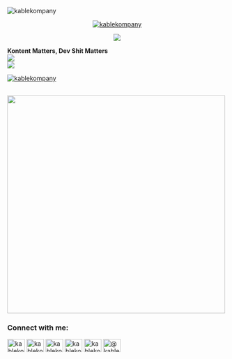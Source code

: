 <p align="left"> <img src="https://komarev.com/ghpvc/?username=kablekompany&label=Profile%20views&color=0e75b6&style=flat" alt="kablekompany" /> </p>

<p align="center"> <a href="https://github.com/ryo-ma/github-profile-trophy"><img src="https://github-profile-trophy.vercel.app/?username=kablekompany" alt="kablekompany" /></a> </p>
<p align="center">
    <a href="https://github.com/anuraghazra/github-readme-stats">
      <img align="center" src="https://github-readme-stats.vercel.app/api/top-langs/?username=kablekompany&show_icons=true&layout=compact&theme=dark&count_private=true" />
    </a>
<br/>
<!--    </br>
<img align="center" width="500" height="250" src="https://wakatime.com/share/@b1ad8c68-4740-4b7e-95c5-94bfa096406e/9745131b-5399-4d10-bd36-b52be6869bf0.svg" /> -->
<!--</br>-->
    </p>

<strong>Kontent Matters, Dev Shit Matters</strong></br>
<a href="https://kable.lol/discord">
<img src="https://img.shields.io/badge/Discord-KableKompany%230001-7289DA?logo=discord&style=for-the-badgel" />
</a>
</br>
 <a href="mailto:trent@kablekompany.com">
        <img align="center" src="https://img.shields.io/badge/trent%40kablekompany.com-blue?style=for-the-badge&logo=gmail" />
    </a>
</br>
<p align="left"> <a href="https://twitter.com/kablekompany" target="blank"><img src="https://img.shields.io/twitter/follow/kablekompany?logo=twitter&style=for-the-badge" alt="kablekompany" /></a> </p>
</br>
<a href="https://github.com/anuraghazra/github-readme-stats">
        <img align="center" width="500" src="https://github-readme-stats.vercel.app/api?username=kablekompany&show_icons=true&theme=dark&count_private=true" />
    </a>
    
<h3 align="left">Connect with me:</h3>
<p align="left">
<a href="https://codepen.io/kablekompany" target="blank"><img align="center" src="https://cdn.jsdelivr.net/npm/simple-icons@3.0.1/icons/codepen.svg" alt="kablekompany" height="30" width="40" /></a>
<a href="https://twitter.com/kablekompany" target="blank"><img align="center" src="https://cdn.jsdelivr.net/npm/simple-icons@3.0.1/icons/twitter.svg" alt="kablekompany" height="30" width="40" /></a>
<a href="https://linkedin.com/in/kablekompany" target="blank"><img align="center" src="https://cdn.jsdelivr.net/npm/simple-icons@3.0.1/icons/linkedin.svg" alt="kablekompany" height="30" width="40" /></a>
<a href="https://instagram.com/kablekompany" target="blank"><img align="center" src="https://cdn.jsdelivr.net/npm/simple-icons@3.0.1/icons/instagram.svg" alt="kablekompany" height="30" width="40" /></a>
<a href="https://dribbble.com/kablekompany" target="blank"><img align="center" src="https://cdn.jsdelivr.net/npm/simple-icons@3.0.1/icons/dribbble.svg" alt="kablekompany" height="30" width="40" /></a>
<a href="https://medium.com/@kablekompany" target="blank"><img align="center" src="https://cdn.jsdelivr.net/npm/simple-icons@3.0.1/icons/medium.svg" alt="@kablekompany" height="30" width="40" /></a>
</p>

